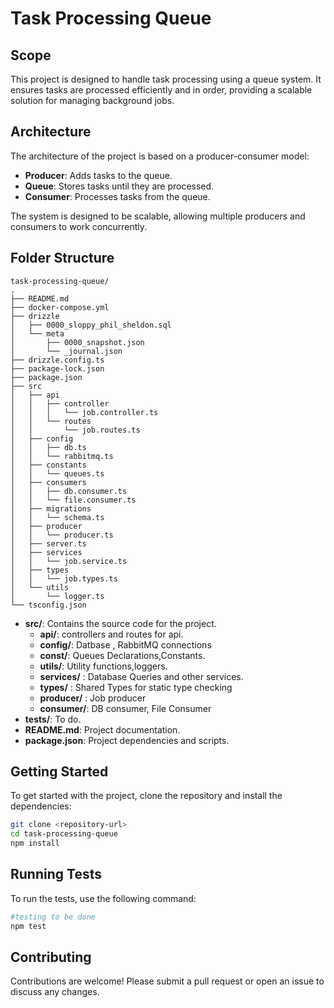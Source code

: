 # Task Processing Queue

## Scope

This project is designed to handle task processing using a queue system. It ensures tasks are processed efficiently and in order, providing a scalable solution for managing background jobs.

## Architecture

The architecture of the project is based on a producer-consumer model:

- **Producer**: Adds tasks to the queue.
- **Queue**: Stores tasks until they are processed.
- **Consumer**: Processes tasks from the queue.

The system is designed to be scalable, allowing multiple producers and consumers to work concurrently.

## Folder Structure

```
task-processing-queue/
.
├── README.md
├── docker-compose.yml
├── drizzle
│   ├── 0000_sloppy_phil_sheldon.sql
│   └── meta
│       ├── 0000_snapshot.json
│       └── _journal.json
├── drizzle.config.ts
├── package-lock.json
├── package.json
├── src
│   ├── api
│   │   ├── controller
│   │   │   └── job.controller.ts
│   │   └── routes
│   │       └── job.routes.ts
│   ├── config
│   │   ├── db.ts
│   │   └── rabbitmq.ts
│   ├── constants
│   │   └── queues.ts
│   ├── consumers
│   │   ├── db.consumer.ts
│   │   └── file.consumer.ts
│   ├── migrations
│   │   └── schema.ts
│   ├── producer
│   │   └── producer.ts
│   ├── server.ts
│   ├── services
│   │   └── job.service.ts
│   ├── types
│   │   └── job.types.ts
│   └── utils
│       └── logger.ts
└── tsconfig.json
```

- **src/**: Contains the source code for the project.
  - **api/**: controllers and routes for api.
  - **config/**: Datbase , RabbitMQ connections
  - **const/**: Queues Declarations,Constants.
  - **utils/**: Utility functions,loggers.
  - **services/** : Database Queries and other services.
  - **types/** : Shared Types for static type checking
  - **producer/** : Job producer
  - **consumer/**: DB consumer, File Consumer
- **tests/**: To do.
- **README.md**: Project documentation.
- **package.json**: Project dependencies and scripts.

## Getting Started

To get started with the project, clone the repository and install the dependencies:

```bash
git clone <repository-url>
cd task-processing-queue
npm install
```

## Running Tests

To run the tests, use the following command:

```bash
#testing to be done
npm test
```

## Contributing

Contributions are welcome! Please submit a pull request or open an issue to discuss any changes.
